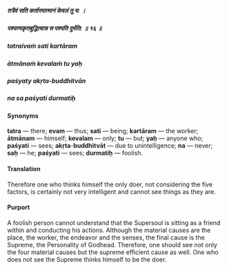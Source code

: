 ##### तत्रैवं सति कर्तारमात्मानं केवलं तु य: ।
##### पश्यत्यकृतबुद्धित्वान्न स पश्यति दुर्मति: ॥ १६ ॥

##### tatraivaṁ sati kartāram
##### ātmānaṁ kevalaṁ tu yaḥ
##### paśyaty akṛta-buddhitvān
##### na sa paśyati durmatiḥ

#### Synonyms

**tatra** — there; **evam** — thus; **sati** — being; **kartāram** — the worker; **ātmānam** — himself; **kevalam** — only; **tu** — but; **yaḥ** — anyone who; **paśyati** — sees; **akṛta**-**buddhitvāt** — due to unintelligence; **na** — never; **saḥ** — he; **paśyati** — sees; **durmatiḥ** — foolish.

#### Translation

Therefore one who thinks himself the only doer, not considering the five factors, is certainly not very intelligent and cannot see things as they are.

#### Purport

A foolish person cannot understand that the Supersoul is sitting as a friend within and conducting his actions. Although the material causes are the place, the worker, the endeavor and the senses, the final cause is the Supreme, the Personality of Godhead. Therefore, one should see not only the four material causes but the supreme efficient cause as well. One who does not see the Supreme thinks himself to be the doer.